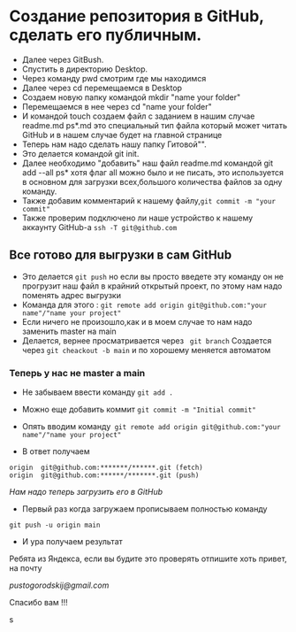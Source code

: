 # Cоздание репозитория в GitHub, сделать его публичным. 
- Далее через GitBush.
- Спустить в директорию Desktop. 
- Через команду pwd смотрим где мы находимся 
- Далее через cd перемещаемся в Desktop
- Создаем новую папку командой mkdir "name your folder"
- Перемещаемся в нее через cd "name your folder"
- И командой touch создаем файл с заданием в нашим случае readme.md
 ps*.md это специальный тип файла который может читать GitHub и в нашем случае будет на главной странице 
- Теперь нам надо сделать нашу папку Гитовой"".
- Это делается командой git init.
- Далее  необходимо "добавить" наш файл readme.md командой git add --all
ps* хотя  флаг all можно было и не писать, это используется в основном для загрузки всех,большого количества файлов за одну команду.
- Также добавим комментарий к нашему файлу,``` git commit -m "your commit" ```
- Также проверим подключено ли наше устройство к нашему аккаунту GitHub-a
```ssh -T git@github.com```
## Все готово для выгрузки в сам GitHub
- Это делается ```git push``` но если вы просто введете эту команду он не прогрузит наш файл в крайний открытый проект, по этому нам надо поменять адрес выгрузки 
- Команда для этого : 
```git remote add origin git@github.com:"your name"/"name your project"```
- Если ничего не произошло,как и в моем случае то нам надо заменить master на main
- Делается, вернее просматривается  через
``` git branch```
Создается через ``` git cheackout -b main ``` и по хорошему меняется автоматом 
### Теперь у нас не master а main
- Не забываем ввести команду ```git add .```
- Можно еще добавить коммит 
```git commit -m "Initial commit" ```

- Опять вводим команду``` git remote add origin git@github.com:"your name"/"name your project"```

- В ответ получаем 
```
origin  git@github.com:*******/******.git (fetch)  
origin  git@github.com:******/*******.git (push)
```

*Нам надо теперь загрузить его в GitHub* 
- Первый раз когда загружаем прописываем полностью команду
``` 
git push -u origin main
```
- И ура получаем результат 

Ребята из Яндекса, если вы будите это проверять отпишите хоть привет, на почту

 _pustogorodskij@gmail.com_

Спасибо вам !!!

s

  